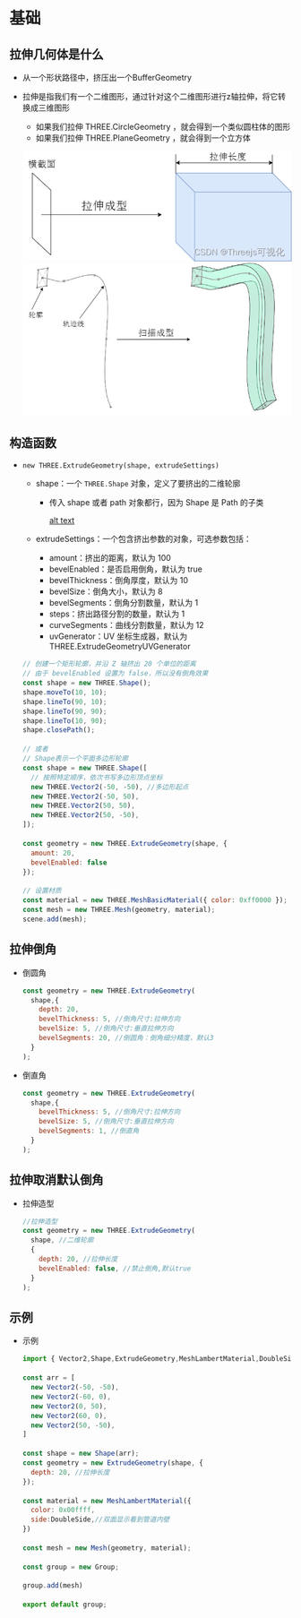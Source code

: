 # 基础

## 拉伸几何体是什么

+ 从一个形状路径中，挤压出一个BufferGeometry

+ 拉伸是指我们有一个二维图形，通过针对这个二维图形进行z轴拉伸，将它转换成三维图形

  + 如果我们拉伸​ THREE.CircleGeometry ，就会得到一个类似圆柱体的图形
  + 如果我们拉伸​ THREE.PlaneGeometry ，就会得到一个立方体

  ![alt text](images/ExtrudeGeometry.png)
  ![alt text](images/扫描成型.png)

## 构造函数

+ `new THREE.ExtrudeGeometry(shape, extrudeSettings)`

  + shape：一个 `THREE.Shape` 对象，定义了要挤出的二维轮廓

    + 传入 shape 或者 path 对象都行，因为 Shape 是 Path 的子类

      [alt text](images/shape与path.png)

  + extrudeSettings：一个包含挤出参数的对象，可选参数包括：

    + amount：挤出的距离，默认为 100
    + bevelEnabled：是否启用倒角，默认为 true
    + bevelThickness：倒角厚度，默认为 10
    + bevelSize：倒角大小，默认为 8
    + bevelSegments：倒角分割数量，默认为 1
    + steps：挤出路径分割的数量，默认为 1
    + curveSegments：曲线分割数量，默认为 12
    + uvGenerator：UV 坐标生成器，默认为 THREE.ExtrudeGeometryUVGenerator

  ```js
  // 创建一个矩形轮廓，并沿 Z 轴挤出 20 个单位的距离
  // 由于 bevelEnabled 设置为 false，所以没有倒角效果
  const shape = new THREE.Shape();
  shape.moveTo(10, 10);
  shape.lineTo(90, 10);
  shape.lineTo(90, 90);
  shape.lineTo(10, 90);
  shape.closePath();

  // 或者
  // Shape表示一个平面多边形轮廓
  const shape = new THREE.Shape([
    // 按照特定顺序，依次书写多边形顶点坐标
    new THREE.Vector2(-50, -50), //多边形起点
    new THREE.Vector2(-50, 50),
    new THREE.Vector2(50, 50),
    new THREE.Vector2(50, -50),
  ]);

  const geometry = new THREE.ExtrudeGeometry(shape, {
    amount: 20,
    bevelEnabled: false
  });

  // 设置材质
  const material = new THREE.MeshBasicMaterial({ color: 0xff0000 });
  const mesh = new THREE.Mesh(geometry, material);
  scene.add(mesh);
  ```

## 拉伸倒角

+ 倒圆角

  ```js
  const geometry = new THREE.ExtrudeGeometry(
    shape,{
      depth: 20,
      bevelThickness: 5, //倒角尺寸:拉伸方向
      bevelSize: 5, //倒角尺寸:垂直拉伸方向
      bevelSegments: 20, //倒圆角：倒角细分精度，默认3
    }
  );

  ```

+ 倒直角

  ```js
  const geometry = new THREE.ExtrudeGeometry(
    shape,{
      bevelThickness: 5, //倒角尺寸:拉伸方向
      bevelSize: 5, //倒角尺寸:垂直拉伸方向
      bevelSegments: 1, //倒直角
    }
  );
  ```

## 拉伸取消默认倒角

+ 拉伸造型

  ```js
  //拉伸造型
  const geometry = new THREE.ExtrudeGeometry(
    shape, //二维轮廓
    {
      depth: 20, //拉伸长度
      bevelEnabled: false, //禁止倒角,默认true
    }
  );
  ```

## 示例

+ 示例

  ```js
  import { Vector2,Shape,ExtrudeGeometry,MeshLambertMaterial,DoubleSide,Mesh,Group} from 'three';

  const arr = [
    new Vector2(-50, -50),
    new Vector2(-60, 0),
    new Vector2(0, 50),
    new Vector2(60, 0),
    new Vector2(50, -50),
  ]

  const shape = new Shape(arr);
  const geometry = new ExtrudeGeometry(shape, {
    depth: 20, //拉伸长度
  });

  const material = new MeshLambertMaterial({
    color: 0x00ffff,
    side:DoubleSide,//双面显示看到管道内壁
  })

  const mesh = new Mesh(geometry, material);

  const group = new Group;

  group.add(mesh)

  export default group;
  ```

